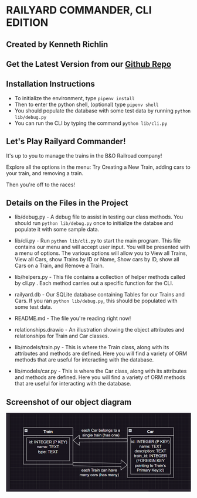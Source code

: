 # RAILYARD COMMANDER, CLI EDITION

## Created by Kenneth Richlin

## Get the Latest Version from our [Github Repo](https://github.com/krichlin/Railyard-Commander)

## Installation Instructions

- To initialize the environment, type `pipenv install`
- Then to enter the python shell, (optional) type `pipenv shell`
- You should populate the database with some test data by running `python lib/debug.py`
- You can run the CLI by typing the command `python lib/cli.py`

## Let's Play Railyard Commander!

It's up to you to manage the trains in the B&O Railroad company!

Explore all the options in the menu: Try Creating a New Train, adding cars to your train, and removing a train.  

Then you're off to the races!  

## Details on the Files in the Project

- lib/debug.py - A debug file to assist in testing our class methods.  You should run `python lib/debug.py` once to initialize the databse and populate it with some sample data.

- lib/cli.py - Run `python lib/cli.py` to start the main program.  This file contains our menu and will accept user input.  You will be presented with a menu of options.  The various options will allow you to View all Trains, View all Cars, show Trains by ID or Name, Show cars by ID, show all Cars on a Train, and Remove a Train.

- lib/helpers.py - This file contains a collection of helper methods called by cli.py .  Each method carries out a specific function for the CLI.

- railyard.db - Our SQLite database containing Tables for our Trains and Cars.  If you ran `python lib/debug.py`, this should be populated with some test data.

- README.md - The file you're reading right now!

- relationships.drawio - An illustration showing the object attributes and relationships for Train and Car classes.  

- lib/models/train.py - This is where the Train class, along with its attributes and methods are defined.  Here you will find a variety of ORM methods that are useful for interacting with the database.

- lib/models/car.py - This is where the Car class, along with its attributes and methods are defined.  Here you will find a variety of ORM methods that are useful for interacting with the database.

## Screenshot of our object diagram

![object diagram](train_car_diag.png)